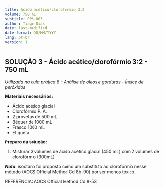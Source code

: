 ```yaml
---
title: Ácido acético/clorofórmio 3:2
volume: 750 mL
subtitle: PPS-003
author: Tiago Dias
date: last-modified
date-format: DD/MM/YYYY
lang: pt-br
version: 1
---
```


## SOLUÇÃO 3 - Ácido acético/clorofórmio 3:2 - 750 mL

*Utilizada na aula prática 8 - Análise de óleos e gorduras - Índice de
peróxidos*

**Materiais necessários:**

- Ácido acético glacial
- Clorofórmio P. A.
- 2 provetas de 500 mL
- Béquer de 1000 mL
- Frasco 1000 mL
- Etiqueta

**Preparo da solução:**

1. Misturar 3 volumes de ácido acético glacial (450 mL) com 2 volumes de clorofórmio (300mL)

***Nota***: isoctano foi proposto como um substituto ao clorofórmio
nesse método (AOCS Official Method Cd 8b-90) por ser menos tóxico.

REFERÊNCIA: AOCS Official Method Cd 8-53